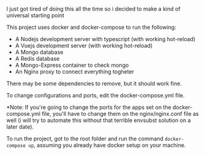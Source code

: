 I just got tired of doing this all the time so i decided to make a kind of universal starting point

This project uses docker and docker-compose to run the following:

- A Nodejs development server with typescript (with working hot-reload)
- A Vuejs development server (with working hot-reload)
- A Mongo database
- A Redis database
- A Mongo-Express container to check mongo
- An Nginx proxy to connect everything togheter


There may be some dependencies to remove, but it should work fine.

To change configurations and ports, edit the docker-compose.yml file.

*Note: If you're going to change the ports for the apps set on the docker-compose.yml file, you'll have to change them on the nginx/nginx.conf file as well (i will try to automate this without that terrible envsubst solution on a later date).

To run the project, got to the root folder and run the command `docker-compose up`, assuming you already have docker setup on your machine.
